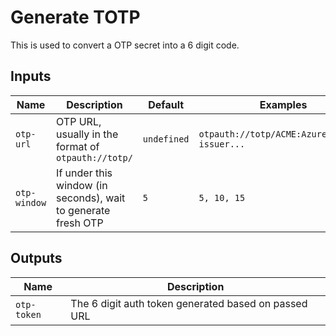 # Generate TOTP

This is used to convert a OTP secret into a 6 digit code.

## Inputs

| Name         | Description                                                   | Default     | Examples                                     |
| ------------ | ------------------------------------------------------------- | ----------- | -------------------------------------------- |
| `otp-url`    | OTP URL, usually in the format of `otpauth://totp/`           | `undefined` | `otpauth://totp/ACME:AzureDiamond?issuer...` |
| `otp-window` | If under this window (in seconds), wait to generate fresh OTP | `5`         | `5, 10, 15`                                  |

## Outputs

| Name        | Description                                          |
| ----------- | ---------------------------------------------------- |
| `otp-token` | The 6 digit auth token generated based on passed URL |
